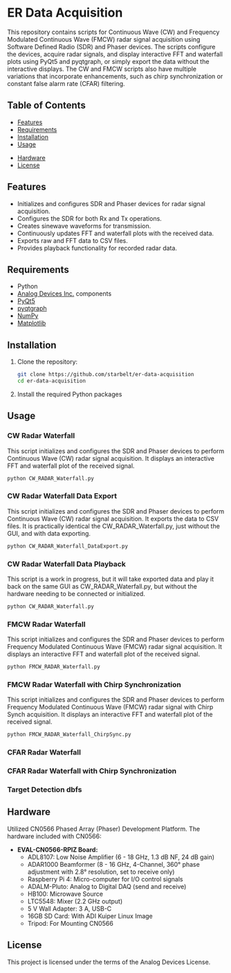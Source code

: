 # ER Data Acquisition

This repository contains scripts for Continuous Wave (CW) and Frequency Modulated Continuous Wave (FMCW) radar signal acquisition using Software Defined Radio (SDR) and Phaser devices. The scripts configure the devices, acquire radar signals, and display interactive FFT and waterfall plots using PyQt5 and pyqtgraph, or simply export the data without the interactive displays. The CW and FMCW scripts also have multiple variations that incorporate enhancements, such as chirp synchronization or constant false alarm rate (CFAR) filtering.

## Table of Contents

- [Features](#features)
- [Requirements](#requirements)
- [Installation](#installation)
- [Usage](#usage)
<!-- Add usage sections -->
- [Hardware](#hardware)
- [License](#license)

## Features

- Initializes and configures SDR and Phaser devices for radar signal acquisition.
- Configures the SDR for both Rx and Tx operations.
- Creates sinewave waveforms for transmission.
- Continuously updates FFT and waterfall plots with the received data.
- Exports raw and FFT data to CSV files.
- Provides playback functionality for recorded radar data.

## Requirements

- Python
- [Analog Devices Inc.](https://www.analog.com) components
- [PyQt5](https://pypi.org/project/PyQt5/)
- [pyqtgraph](https://pypi.org/project/pyqtgraph/)
- [NumPy](https://pypi.org/project/numpy/)
- [Matplotlib](https://pypi.org/project/matplotlib/)

## Installation

1. Clone the repository:
   ```sh
   git clone https://github.com/starbelt/er-data-acquisition
   cd er-data-acquisition
   ```
2. Install the required Python packages

## Usage


### CW Radar Waterfall

This script initializes and configures the SDR and Phaser devices to perform Continuous Wave (CW) radar signal acquisition. It displays an interactive FFT and waterfall plot of the received signal.

```sh
python CW_RADAR_Waterfall.py
```

### CW Radar Waterfall Data Export

This script initializes and configures the SDR and Phaser devices to perform Continuous Wave (CW) radar signal acquisition. It  exports the data to CSV files. It is practically identical the CW_RADAR_Waterfall.py, just without the GUI, and with data exporting.

```sh
python CW_RADAR_Waterfall_DataExport.py
```

### CW Radar Waterfall Data Playback

This script is a work in progress, but it will take exported data and play it back on the same GUI as CW_RADAR_Waterfall.py, but without the hardware needing to be connected or initialized.

```sh
python CW_RADAR_Waterfall.py
```

### FMCW Radar Waterfall

This script initializes and configures the SDR and Phaser devices to perform Frequency Modulated Continuous Wave (FMCW) radar signal acquisition. It displays an interactive FFT and waterfall plot of the received signal.

```sh
python FMCW_RADAR_Waterfall.py
```

### FMCW Radar Waterfall with Chirp Synchronization

This script initializes and configures the SDR and Phaser devices to perform Frequency Modulated Continuous Wave (FMCW) radar signal with Chirp Synch acquisition. It displays an interactive FFT and waterfall plot of the received signal.

```sh
python FMCW_RADAR_Waterfall_ChirpSync.py
```

### CFAR Radar Waterfall

### CFAR Radar Waterfall with Chirp Synchronization

### Target Detection dbfs

## Hardware

Utilized CN0566 Phased Array (Phaser) Development Platform. The hardware included with CN0566:

- **EVAL-CN0566-RPIZ Board:**
  - ADL8107: Low Noise Amplifier (6 - 18 GHz, 1.3 dB NF, 24 dB gain)
  - ADAR1000 Beamformer (8 - 16 GHz, 4-Channel, 360° phase adjustment with 2.8° resolution, set to receive only)
  - Raspberry Pi 4: Micro-computer for I/O control signals
  - ADALM-Pluto: Analog to Digital DAQ (send and receive)
  - HB100: Microwave Source
  - LTC5548: Mixer (2.2 GHz output)
  - 5 V Wall Adapter: 3 A, USB-C
  - 16GB SD Card: With ADI Kuiper Linux Image
  - Tripod: For Mounting CN0566

## License
This project is licensed under the terms of the Analog Devices License.